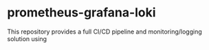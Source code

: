 # prometheus-grafana-loki
This repository provides a full CI/CD pipeline and monitoring/logging solution using
